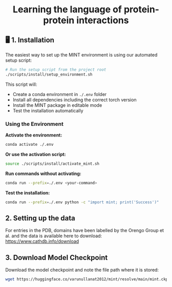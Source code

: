 <h1 align="center">
  Learning the language of protein-protein interactions 
</h1>

## 🖥️ 1. Installation 

The easiest way to set up the MINT environment is using our automated setup script:

```bash
# Run the setup script from the project root
./scripts/install/setup_environment.sh
```

This script will:
- Create a conda environment in `./.env` folder
- Install all dependencies including the correct torch version
- Install the MINT package in editable mode
- Test the installation automatically

### Using the Environment

**Activate the environment:**
```bash
conda activate ./.env
```

**Or use the activation script:**
```bash
source ./scripts/install/activate_mint.sh
```

**Run commands without activating:**
```bash
conda run --prefix=./.env <your-command>
```

**Test the installation:**
```bash
conda run --prefix=./.env python -c "import mint; print('Success')"
```

## 2. Setting up the data

For entries in the PDB, domains have been labelled by the Orengo Group et al. and the data is available here to download: https://www.cathdb.info/download

## 3. Download Model Checkpoint

Download the model checkpoint and note the file path where it is stored:

```bash
wget https://huggingface.co/varunullanat2012/mint/resolve/main/mint.ckpt
```

